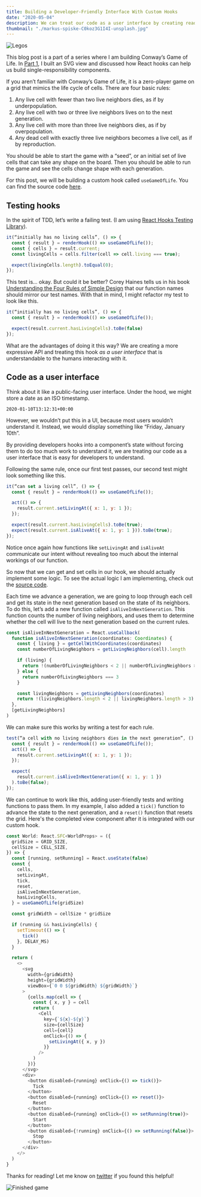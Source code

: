 ```yaml
---
title: Building a Developer-Friendly Interface With Custom Hooks
date: "2020-05-04"
description: We can treat our code as a user interface by creating readable hooks and tests. Here is some advice for using custom hooks to be a little kinder to yourself or your teammates.
thumbnail: "./markus-spiske-C0koz3G1I4I-unsplash.jpg"
---
```


![Legos](./markus-spiske-C0koz3G1I4I-unsplash.jpg)

This blog post is a part of a series where I am building Conway’s Game of Life. In [Part 1](/using-react-hooks-to-build-single-responsibility-components), I built an SVG view and discussed how React hooks can help us build single-responsibility components.

If you aren’t familiar with Conway’s Game of Life, it is a zero-player game on a grid that mimics the life cycle of cells. There are four basic rules:

1. Any live cell with fewer than two live neighbors dies, as if by underpopulation.
2. Any live cell with two or three live neighbors lives on to the next generation.
3. Any live cell with more than three live neighbors dies, as if by overpopulation.
4. Any dead cell with exactly three live neighbors becomes a live cell, as if by reproduction.

You should be able to start the game with a “seed”, or an initial set of live cells that can take any shape on the board. Then you should be able to run the game and see the cells change shape with each generation.

For this post, we will be building a custom hook called `useGameOfLife`. You can find the source code [here](https://github.com/beccanelson/react-game-of-life/blob/master/src/hooks/useGameOfLife.ts).

## Testing hooks

In the spirit of TDD, let’s write a failing test. (I am using [React Hooks Testing Library](https://github.com/testing-library/react-hooks-testing-library)).

```js
it(“initially has no living cells”, () => {
  const { result } = renderHook(() => useGameOfLife());
  const { cells } = result.current;
  const livingCells = cells.filter(cell => cell.living === true);

  expect(livingCells.length).toEqual(0);
});
```

This test is… okay. But could it be better? Corey Haines tells us in his book [Understanding the Four Rules of Simple Design](https://leanpub.com/4rulesofsimpledesign) that our function names should mirror our test names. With that in mind, I might refactor my test to look like this.

```js
it(“initially has no living cells”, () => {
  const { result } = renderHook(() => useGameOfLife());

  expect(result.current.hasLivingCells).toBe(false)
});
```

What are the advantages of doing it this way? We are creating a more expressive API and treating this hook _as a user interface_ that is understandable to the humans interacting with it.

## Code as a user interface

Think about it like a public-facing user interface. Under the hood, we might store a date as an ISO timestamp.

```
2020-01-10T13:12:31+00:00
```

However, we wouldn’t put this in a UI, because most users wouldn’t understand it. Instead, we would display something like “Friday, January 10th”.

By providing developers hooks into a component’s state without forcing them to do too much work to understand it, we are treating our code as a user interface that is easy for developers to understand.

Following the same rule, once our first test passes, our second test might look something like this.

```js
it(“can set a living cell”, () => {
  const { result } = renderHook(() => useGameOfLife());

  act(() => {
    result.current.setLivingAt({ x: 1, y: 1 });
  });

  expect(result.current.hasLivingCells).toBe(true);
  expect(result.current.isAliveAt({ x: 1, y: 1 })).toBe(true);
});
```

Notice once again how functions like `setLivingAt` and `isAliveAt` communicate our intent without revealing too much about the internal workings of our function.

So now that we can get and set cells in our hook, we should actually implement some logic. To see the actual logic I am implementing, check out the [source code](https://github.com/beccanelson/react-game-of-life/blob/master/src/hooks/useGameOfLife.ts).

Each time we advance a generation, we are going to loop through each cell and get its state in the next generation based on the state of its neighbors. To do this, let’s add a new function called `isAliveInNextGeneration`. This function counts the number of living neighbors, and uses them to determine whether the cell will live to the next generation based on the current rules.

```js
const isAliveInNextGeneration = React.useCallback(
  function isAliveInNextGeneration(coordinates: Coordinates) {
    const { living } = getCellWithCoordinates(coordinates)
    const numberOfLivingNeighbors = getLivingNeighbors(cell).length

    if (living) {
      return !(numberOfLivingNeighbors < 2 || numberOfLivingNeighbors > 3)
    } else {
      return numberOfLivingNeighbors === 3
    }

    const livingNeighbors = getLivingNeighbors(coordinates)
    return !(livingNeighbors.length < 2 || livingNeighbors.length > 3)
  },
  [getLivingNeighbors]
)
```

We can make sure this works by writing a test for each rule.

```js
test(“a cell with no living neighbors dies in the next generation”, () => {
  const { result } = renderHook(() => useGameOfLife());
  act(() => {
    result.current.setLivingAt({ x: 1, y: 1 });
  });

  expect(
    result.current.isAliveInNextGeneration({ x: 1, y: 1 })
  ).toBe(false);
});
```

We can continue to work like this, adding user-friendly tests and writing functions to pass them. In my example, I also added a `tick()` function to advance the state to the next generation, and a `reset()` function that resets the grid. Here's the completed view component after it is integrated with our custom hook.

```js
const World: React.SFC<WorldProps> = ({
  gridSize = GRID_SIZE,
  cellSize = CELL_SIZE,
}) => {
  const [running, setRunning] = React.useState(false)
  const {
    cells,
    setLivingAt,
    tick,
    reset,
    isAliveInNextGeneration,
    hasLivingCells,
  } = useGameOfLife(gridSize)

  const gridWidth = cellSize * gridSize

  if (running && hasLivingCells) {
    setTimeout(() => {
      tick()
    }, DELAY_MS)
  }

  return (
    <>
      <svg
        width={gridWidth}
        height={gridWidth}
        viewBox={`0 0 ${gridWidth} ${gridWidth}`}
      >
        {cells.map(cell => {
          const { x, y } = cell
          return (
            <Cell
              key={`${x}-${y}`}
              size={cellSize}
              cell={cell}
              onClick={() => {
                setLivingAt({ x, y })
              }}
            />
          )
        })}
      </svg>
      <div>
        <button disabled={running} onClick={() => tick()}>
          Tick
        </button>
        <button disabled={running} onClick={() => reset()}>
          Reset
        </button>
        <button disabled={running} onClick={() => setRunning(true)}>
          Start
        </button>
        <button disabled={!running} onClick={() => setRunning(false)}>
          Stop
        </button>
      </div>
    </>
  )
}
```

Thanks for reading! Let me know on [twitter](https://twitter.com/beccaliz) if you found this helpful!

![Finished game](./finished.gif)
